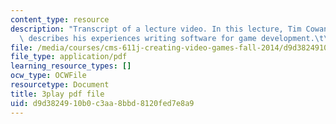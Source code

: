 ```yaml
---
content_type: resource
description: "Transcript of a lecture video. In this lecture, Tim Cowan of EA Games\
  \ describes his experiences writing software for game development.\t\t"
file: /media/courses/cms-611j-creating-video-games-fall-2014/d9d3824910b0c3aa8bbd8120fed7e8a9_J4pnlCBTJYc.pdf
file_type: application/pdf
learning_resource_types: []
ocw_type: OCWFile
resourcetype: Document
title: 3play pdf file
uid: d9d38249-10b0-c3aa-8bbd-8120fed7e8a9
---
```

